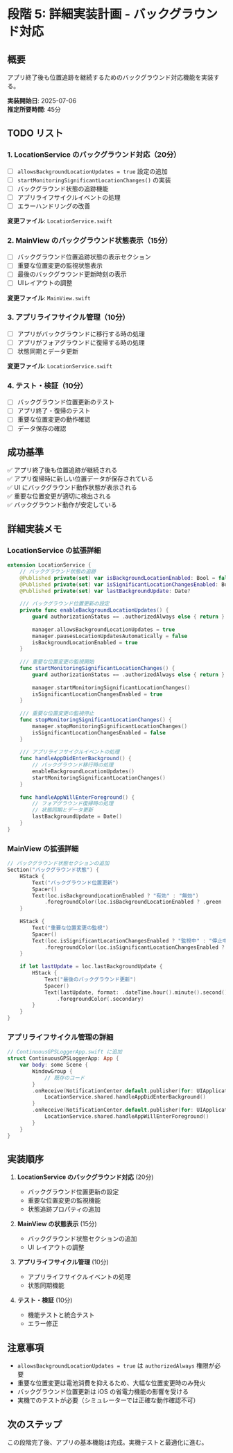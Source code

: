 # 段階 5: 詳細実装計画 - バックグラウンド対応

## 概要

アプリ終了後も位置追跡を継続するためのバックグラウンド対応機能を実装する。

**実装開始日**: 2025-07-06  
**推定所要時間**: 45分

## TODO リスト

### 1. LocationService のバックグラウンド対応（20分）

- [ ] `allowsBackgroundLocationUpdates = true` 設定の追加
- [ ] `startMonitoringSignificantLocationChanges()` の実装
- [ ] バックグラウンド状態の追跡機能
- [ ] アプリライフサイクルイベントの処理
- [ ] エラーハンドリングの改善

**変更ファイル**: `LocationService.swift`

### 2. MainView のバックグラウンド状態表示（15分）

- [ ] バックグラウンド位置追跡状態の表示セクション
- [ ] 重要な位置変更の監視状態表示
- [ ] 最後のバックグラウンド更新時刻の表示
- [ ] UIレイアウトの調整

**変更ファイル**: `MainView.swift`

### 3. アプリライフサイクル管理（10分）

- [ ] アプリがバックグラウンドに移行する時の処理
- [ ] アプリがフォアグラウンドに復帰する時の処理
- [ ] 状態同期とデータ更新

**変更ファイル**: `LocationService.swift`

### 4. テスト・検証（10分）

- [ ] バックグラウンド位置更新のテスト
- [ ] アプリ終了・復帰のテスト
- [ ] 重要な位置変更の動作確認
- [ ] データ保存の確認

## 成功基準

✅ アプリ終了後も位置追跡が継続される  
✅ アプリ復帰時に新しい位置データが保存されている  
✅ UI にバックグラウンド動作状態が表示される  
✅ 重要な位置変更が適切に検出される  
✅ バックグラウンド動作が安定している  

## 詳細実装メモ

### LocationService の拡張詳細

```swift
extension LocationService {
    // バックグラウンド状態の追跡
    @Published private(set) var isBackgroundLocationEnabled: Bool = false
    @Published private(set) var isSignificantLocationChangesEnabled: Bool = false
    @Published private(set) var lastBackgroundUpdate: Date?
    
    /// バックグラウンド位置更新の設定
    private func enableBackgroundLocationUpdates() {
        guard authorizationStatus == .authorizedAlways else { return }
        
        manager.allowsBackgroundLocationUpdates = true
        manager.pausesLocationUpdatesAutomatically = false
        isBackgroundLocationEnabled = true
    }
    
    /// 重要な位置変更の監視開始
    func startMonitoringSignificantLocationChanges() {
        guard authorizationStatus == .authorizedAlways else { return }
        
        manager.startMonitoringSignificantLocationChanges()
        isSignificantLocationChangesEnabled = true
    }
    
    /// 重要な位置変更の監視停止
    func stopMonitoringSignificantLocationChanges() {
        manager.stopMonitoringSignificantLocationChanges()
        isSignificantLocationChangesEnabled = false
    }
    
    /// アプリライフサイクルイベントの処理
    func handleAppDidEnterBackground() {
        // バックグラウンド移行時の処理
        enableBackgroundLocationUpdates()
        startMonitoringSignificantLocationChanges()
    }
    
    func handleAppWillEnterForeground() {
        // フォアグラウンド復帰時の処理
        // 状態同期とデータ更新
        lastBackgroundUpdate = Date()
    }
}
```

### MainView の拡張詳細

```swift
// バックグラウンド状態セクションの追加
Section("バックグラウンド状態") {
    HStack {
        Text("バックグラウンド位置更新")
        Spacer()
        Text(loc.isBackgroundLocationEnabled ? "有効" : "無効")
            .foregroundColor(loc.isBackgroundLocationEnabled ? .green : .gray)
    }
    
    HStack {
        Text("重要な位置変更の監視")
        Spacer()
        Text(loc.isSignificantLocationChangesEnabled ? "監視中" : "停止中")
            .foregroundColor(loc.isSignificantLocationChangesEnabled ? .green : .gray)
    }
    
    if let lastUpdate = loc.lastBackgroundUpdate {
        HStack {
            Text("最後のバックグラウンド更新")
            Spacer()
            Text(lastUpdate, format: .dateTime.hour().minute().second())
                .foregroundColor(.secondary)
        }
    }
}
```

### アプリライフサイクル管理の詳細

```swift
// ContinuousGPSLoggerApp.swift に追加
struct ContinuousGPSLoggerApp: App {
    var body: some Scene {
        WindowGroup {
            // 既存のコード
        }
        .onReceive(NotificationCenter.default.publisher(for: UIApplication.didEnterBackgroundNotification)) { _ in
            LocationService.shared.handleAppDidEnterBackground()
        }
        .onReceive(NotificationCenter.default.publisher(for: UIApplication.willEnterForegroundNotification)) { _ in
            LocationService.shared.handleAppWillEnterForeground()
        }
    }
}
```

## 実装順序

1. **LocationService のバックグラウンド対応** (20分)
   - バックグラウンド位置更新の設定
   - 重要な位置変更の監視機能
   - 状態追跡プロパティの追加

2. **MainView の状態表示** (15分)
   - バックグラウンド状態セクションの追加
   - UI レイアウトの調整

3. **アプリライフサイクル管理** (10分)
   - アプリライフサイクルイベントの処理
   - 状態同期機能

4. **テスト・検証** (10分)
   - 機能テストと統合テスト
   - エラー修正

## 注意事項

- `allowsBackgroundLocationUpdates = true` は `authorizedAlways` 権限が必要
- 重要な位置変更は電池消費を抑えるため、大幅な位置変更時のみ発火
- バックグラウンド位置更新は iOS の省電力機能の影響を受ける
- 実機でのテストが必要（シミュレーターでは正確な動作確認不可）

## 次のステップ

この段階完了後、アプリの基本機能は完成。実機テストと最適化に進む。